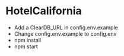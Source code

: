 # HotelCalifornia

- Add a ClearDB_URL in config.env.example
- Change config.env.example to config.env
- npm install
- npm start
